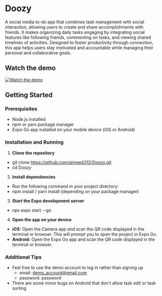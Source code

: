 # Doozy

A social media to-do app that combines task management with social interaction, allowing users to create and share accomplishments with friends. It makes organizing daily tasks engaging by integrating social features like following friends, commenting on tasks, and viewing shared timelines of activities. Designed to foster productivity through connection, this app helps users stay motivated and accountable while managing their personal and collaborative goals.

## Watch the demo
[![Watch the demo](https://img.youtube.com/vi/y3X5wKtbIBE/0.jpg)](https://www.youtube.com/watch?v=y3X5wKtbIBE)

## Getting Started

### Prerequisites

- Node.js installed  
- npm or yarn package manager  
- Expo Go app installed on your mobile device (iOS or Android)

### Installation and Running

1. **Clone the repository**

- git clone https://github.com/aimee4312/Doozy.git
- cd Doozy

2. **Install dependencies**

- Run the following command in your project directory:
- npm install / yarn install (depending on your package manager)

3. **Start the Expo development server**

- npx expo start --go

4. **Open the app on your device**

- **iOS:** Open the Camera app and scan the QR code displayed in the terminal or browser. This will prompt you to open the project in Expo Go.
- **Android:** Open the Expo Go app and scan the QR code displayed in the terminal or browser.

### Additional Tips

- Feel free to use the demo account to log in rather than signing up
  - email: demo_account@gmail.com
  - password: password
- There are some minor bugs on Android that don't allow task edit or task sorting
